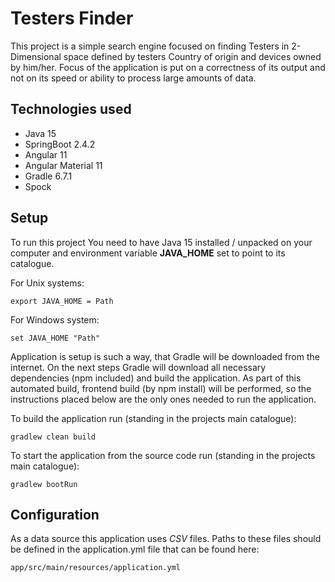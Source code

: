 # Testers Finder
This project is a simple search engine focused on finding Testers in 2-Dimensional space
defined by testers Country of origin and devices owned by him/her. Focus of the application
is put on a correctness of its output and not on its speed or ability to process large
amounts of data.

## Technologies used

* Java 15
* SpringBoot 2.4.2
* Angular 11
* Angular Material 11
* Gradle 6.7.1
* Spock

## Setup
To run this project You need to have Java 15 installed / unpacked on your computer and
environment variable __JAVA_HOME__ set to point to its catalogue.

For Unix systems:
```
export JAVA_HOME = Path
```
For Windows system:
```
set JAVA_HOME "Path"
```

Application is setup is such a way, that Gradle will be downloaded from the internet.
On the next steps Gradle will download all necessary dependencies (npm included) and
build the application. As part of this automated build, frontend build (by npm install)
will be performed, so the instructions placed below are the only ones needed to run the
application.

To build the application run (standing in the projects main catalogue):
```
gradlew clean build
```

To start the application from the source code  run (standing in the projects main catalogue):
```
gradlew bootRun
```

## Configuration
As a data source this application uses _CSV_ files. Paths to these files should be
defined in the application.yml file that can be found here:
```
app/src/main/resources/application.yml
```